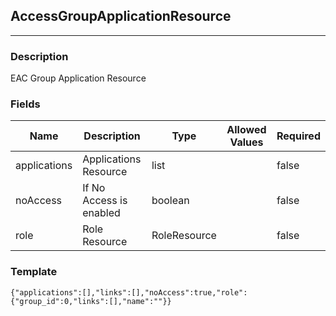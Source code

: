 ## AccessGroupApplicationResource
---
### Description
EAC Group Application Resource
### Fields
| Name | Description | Type | Allowed Values | Required |
| ---- | ----------- | ---- | -------------- | -------- |
| applications | Applications Resource | list |  | false |
| noAccess | If No Access is enabled | boolean |  | false |
| role | Role Resource | RoleResource |  | false |
### Template
```
{"applications":[],"links":[],"noAccess":true,"role":{"group_id":0,"links":[],"name":""}}
```
